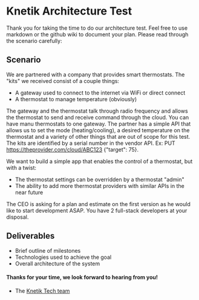 Knetik Architecture Test
==================================

Thank you for taking the time to do our architecture test. Feel free to use markdown or the github wiki to document your plan.  Please read through the scenario carefully:

## Scenario

We are partnered with a company that provides smart thermostats. The "kits" we received consist of a couple things:
- A gateway used to connect to the internet via WiFi or direct connect
- A thermostat to manage temperature (obviously)

The gateway and the thermostat talk through radio frequency and allows the thermostat to send and receive command through the cloud. You can have manu thermostats to one gateway.  The partner has a simple API that allows us to set the mode (heating/cooling), a desired temperature on the thermostat and a variety of other things that are out of scope for this test. The kits are identified by a serial number in the vendor API. Ex: PUT https://theprovider.com/cloud/ABC123 {"target": 75}.

We want to build a simple app that enables the control of a thermostat, but with a twist:
- The thermostat settings can be overridden by a thermostat "admin"
- The ability to add more thermostat providers with similar APIs in the near future

The CEO is asking for a plan and estimate on the first version as he would like to start development ASAP. You have 2 full-stack developers at your disposal.

## Deliverables
- Brief outline of milestones
- Technologies used to achieve the goal
- Overall architecture of the system

#### Thanks for your time, we look forward to hearing from you!
- The [Knetik Tech team](http://github.com/knetikmedia)
